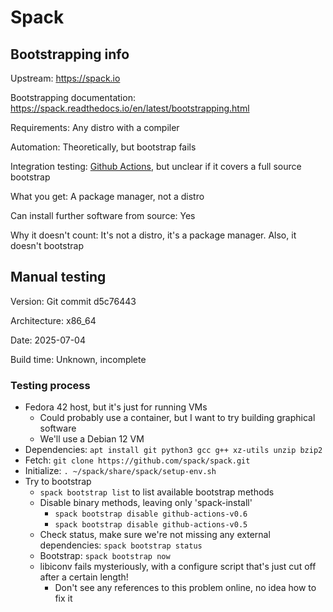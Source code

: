 # Spack

## Bootstrapping info

Upstream: https://spack.io

Bootstrapping documentation: https://spack.readthedocs.io/en/latest/bootstrapping.html

Requirements: Any distro with a compiler

Automation: Theoretically, but bootstrap fails

Integration testing: [Github Actions](https://github.com/spack/spack/actions), but unclear if it covers a full source bootstrap

What you get: A package manager, not a distro

Can install further software from source: Yes

Why it doesn't count: It's not a distro, it's a package manager. Also, it doesn't bootstrap

## Manual testing

Version: Git commit d5c76443

Architecture: x86_64

Date: 2025-07-04

Build time: Unknown, incomplete

### Testing process

* Fedora 42 host, but it's just for running VMs
  * Could probably use a container, but I want to try building graphical software
  * We'll use a Debian 12 VM
* Dependencies: `apt install git python3 gcc g++ xz-utils unzip bzip2`
* Fetch: `git clone https://github.com/spack/spack.git`
* Initialize: `. ~/spack/share/spack/setup-env.sh`
* Try to bootstrap
  * `spack bootstrap list` to list available bootstrap methods
  * Disable binary methods, leaving only 'spack-install'
    * `spack bootstrap disable github-actions-v0.6`
    * `spack bootstrap disable github-actions-v0.5`
  * Check status, make sure we're not missing any external dependencies: `spack bootstrap status`
  * Bootstrap: `spack bootstrap now`
  * libiconv fails mysteriously, with a configure script that's just cut off after a certain length!
    * Don't see any references to this problem online, no idea how to fix it
